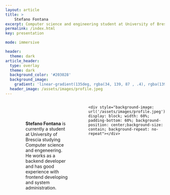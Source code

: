 ```yaml
---
layout: article
title: >
    Stefano Fontana
excerpt: Computer science and engineering student at University of Brescia
permalink: /index.html
key: presentation

mode: immersive

header:
  theme: dark
article_header:
  type: overlay
  theme: dark
  background_color: '#203028'
  background_image:
    gradient: 'linear-gradient(135deg, rgba(34, 139, 87 , .4), rgba(139, 34, 139, .4))'
  header_image: /assets/images/profile.jpeg
---
```


<!--more-->

<div style="display: flex; flex-direction: row; justify-content: flex-start">
    <div style="display: table">
      <p style="display: table-cell; vertical-align: middle; height: fit-content; padding: 4rem"> 
        <b>Stefano Fontana</b> is currently a student at University of Brescia studying Computer science and engeneering.
        He works as a backend developer and has good experience with frontend developing and system administration.
      </p>
    </div>

    <div style="background-image: url('/assets/images/profile.jpeg'); display: block; width: 60%; padding-bottom: 60%; background-position: center;background-size: contain; background-repeat: no-repeat"></div>
</div>